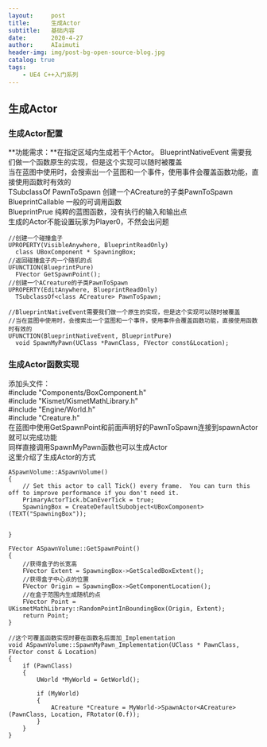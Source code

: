 ```yaml
---
layout:     post
title:      生成Actor
subtitle:   基础内容
date:       2020-4-27
author:     AIaimuti
header-img: img/post-bg-open-source-blog.jpg
catalog: true
tags:
    - UE4 C++入门系列
---
```


##  生成Actor
### 生成Actor配置
**功能需求：**在指定区域内生成若干个Actor。
BlueprintNativeEvent 需要我们做一个函数原生的实现，但是这个实现可以随时被覆盖<br>
当在蓝图中使用时，会搜索出一个蓝图和一个事件，使用事件会覆盖函数功能，直接使用函数时有效的<br>
TSubclassOf<class ACreature> PawnToSpawn 创建一个ACreature的子类PawnToSpawn<br>
BlueprintCallable 一般的可调用函数<br>
BlueprintPrue 纯粹的蓝图函数，没有执行的输入和输出点<br>
生成的Actor不能设置玩家为Player0，不然会出问题
    
```
//创建一个碰撞盒子
UPROPERTY(VisibleAnywhere, BlueprintReadOnly)
  class UBoxComponent * SpawningBox;
//返回碰撞盒子内一个随机的点
UFUNCTION(BlueprintPure)
  FVector GetSpawnPoint();
//创建一个ACreature的子类PawnToSpawn
UPROPERTY(EditAnywhere, BlueprintReadOnly)
  TSubclassOf<class ACreature> PawnToSpawn;

//BlueprintNativeEvent需要我们做一个原生的实现，但是这个实现可以随时被覆盖
//当在蓝图中使用时，会搜索出一个蓝图和一个事件，使用事件会覆盖函数功能，直接使用函数时有效的
UFUNCTION(BlueprintNativeEvent, BlueprintPure)
  void SpawnMyPawn(UClass *PawnClass, FVector const&Location);
```
### 生成Actor函数实现
添加头文件：<br>
#include "Components/BoxComponent.h"<br>
#include "Kismet/KismetMathLibrary.h"<br>
#include "Engine/World.h"<br>
#include "Creature.h"<br>
在蓝图中使用GetSpawnPoint和前面声明好的PawnToSpawn连接到spawnActor就可以完成功能<br>
同样直接调用SpawnMyPawn函数也可以生成Actor<br>
这里介绍了生成Actor的方式
```
ASpawnVolume::ASpawnVolume()
{
 	// Set this actor to call Tick() every frame.  You can turn this off to improve performance if you don't need it.
	PrimaryActorTick.bCanEverTick = true;
	SpawningBox = CreateDefaultSubobject<UBoxComponent>(TEXT("SpawningBox"));


}

FVector ASpawnVolume::GetSpawnPoint()
{
	//获得盒子的长宽高
	FVector Extent = SpawningBox->GetScaledBoxExtent();
	//获得盒子中心点的位置
	FVector Origin = SpawningBox->GetComponentLocation();
	//在盒子范围内生成随机的点
	FVector Point = UKismetMathLibrary::RandomPointInBoundingBox(Origin, Extent);
	return Point;
}

//这个可覆盖函数实现时要在函数名后面加_Implementation
void ASpawnVolume::SpawnMyPawn_Implementation(UClass * PawnClass, FVector const & Location)
{
	if (PawnClass)
	{
		UWorld *MyWorld = GetWorld();

		if (MyWorld)
		{
			ACreature *Creature = MyWorld->SpawnActor<ACreature>(PawnClass, Location, FRotator(0.f));
		}
	}	
}
```
